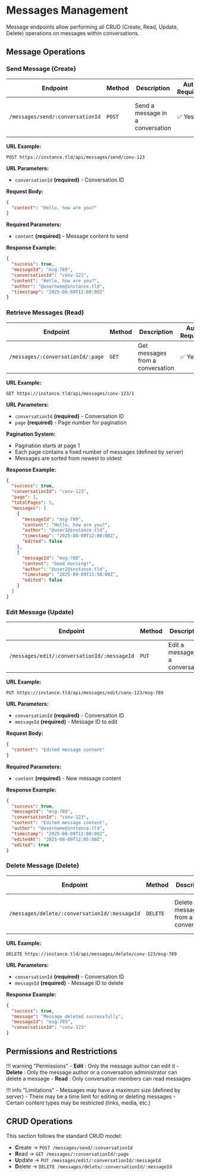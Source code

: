 # Messages Management

Message endpoints allow performing all CRUD (Create, Read, Update, Delete) operations on messages within conversations.

## Message Operations

### Send Message (Create)

| Endpoint | Method | Description | Auth Required | Notes |
|----------|--------|-------------|---------------|-------|
| `/messages/send/:conversationId` | <span class="method-post">`POST`</span> | Send a message in a conversation | ✅ Yes | Sends a message to the specified conversation |

**URL Example:**
```
POST https://instance.tld/api/messages/send/conv-123
```

**URL Parameters:**
- `conversationId` **(required)** - Conversation ID

**Request Body:**
```json
{
  "content": "Hello, how are you?"
}
```

**Required Parameters:**
- `content` **(required)** - Message content to send

**Response Example:**
```json
{
  "success": true,
  "messageId": "msg-789",
  "conversationId": "conv-123",
  "content": "Hello, how are you?",
  "author": "@username@instance.tld",
  "timestamp": "2025-08-09T12:00:00Z"
}
```

### Retrieve Messages (Read)

| Endpoint | Method | Description | Auth Required | Notes |
|----------|--------|-------------|---------------|-------|
| `/messages/:conversationId/:page` | <span class="method-get">`GET`</span> | Get messages from a conversation | ✅ Yes | Returns message list with pagination |

**URL Example:**
```
GET https://instance.tld/api/messages/conv-123/1
```

**URL Parameters:**
- `conversationId` **(required)** - Conversation ID
- `page` **(required)** - Page number for pagination

**Pagination System:**
- Pagination starts at page 1
- Each page contains a fixed number of messages (defined by server)
- Messages are sorted from newest to oldest

**Response Example:**
```json
{
  "success": true,
  "conversationId": "conv-123",
  "page": 1,
  "totalPages": 5,
  "messages": [
    {
      "messageId": "msg-789",
      "content": "Hello, how are you?",
      "author": "@user1@instance.tld",
      "timestamp": "2025-08-09T12:00:00Z",
      "edited": false
    },
    {
      "messageId": "msg-788",
      "content": "Good morning!",
      "author": "@user2@instance.tld",
      "timestamp": "2025-08-09T11:58:00Z",
      "edited": false
    }
  ]
}
```

### Edit Message (Update)

| Endpoint | Method | Description | Auth Required | Notes |
|----------|--------|-------------|---------------|-------|
| `/messages/edit/:conversationId/:messageId` | <span class="method-put">`PUT`</span> | Edit a message in a conversation | ✅ Yes | Edits the specified message |

**URL Example:**
```
PUT https://instance.tld/api/messages/edit/conv-123/msg-789
```

**URL Parameters:**
- `conversationId` **(required)** - Conversation ID
- `messageId` **(required)** - Message ID to edit

**Request Body:**
```json
{
  "content": "Edited message content"
}
```

**Required Parameters:**
- `content` **(required)** - New message content

**Response Example:**
```json
{
  "success": true,
  "messageId": "msg-789",
  "conversationId": "conv-123",
  "content": "Edited message content",
  "author": "@username@instance.tld",
  "timestamp": "2025-08-09T12:00:00Z",
  "editedAt": "2025-08-09T12:05:00Z",
  "edited": true
}
```

### Delete Message (Delete)

| Endpoint | Method | Description | Auth Required | Notes |
|----------|--------|-------------|---------------|-------|
| `/messages/delete/:conversationId/:messageId` | <span class="method-delete">`DELETE`</span> | Delete a message from a conversation | ✅ Yes | Deletes the specified message from the conversation |

**URL Example:**
```
DELETE https://instance.tld/api/messages/delete/conv-123/msg-789
```

**URL Parameters:**
- `conversationId` **(required)** - Conversation ID
- `messageId` **(required)** - Message ID to delete

**Response Example:**
```json
{
  "success": true,
  "message": "Message deleted successfully",
  "messageId": "msg-789",
  "conversationId": "conv-123"
}
```

## Permissions and Restrictions

!!! warning "Permissions"
    - **Edit** : Only the message author can edit it
    - **Delete** : Only the message author or a conversation administrator can delete a message
    - **Read** : Only conversation members can read messages

!!! info "Limitations"
    - Messages may have a maximum size (defined by server)
    - There may be a time limit for editing or deleting messages
    - Certain content types may be restricted (links, media, etc.)

## CRUD Operations

This section follows the standard CRUD model:

- **C**reate → `POST /messages/send/:conversationId`
- **R**ead → `GET /messages/:conversationId/:page`
- **U**pdate → `PUT /messages/edit/:conversationId/:messageId`
- **D**elete → `DELETE /messages/delete/:conversationId/:messageId`
